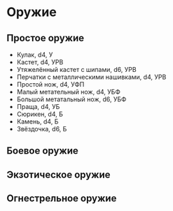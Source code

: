 Оружие
===

Простое оружие
---
+ Кулак, d4, У
+ Кастет, d4, УРВ
+ Утяжелённый кастет с шипами, d6, УРВ
+ Перчатки с металлическими нашивками, d4, УРВ
+ Простой нож, d4, УФП
+ Малый метательный нож, d4, УБФ
+ Большой метатальный нож, d6, УБФ
+ Праща, d4, УБ
+ Сюрикен, d4, Б
+ Камень, d4, Б
+ Звёздочка, d6, Б

Боевое оружие
---

Экзотическое оружие
---

Огнестрельное оружие
---
